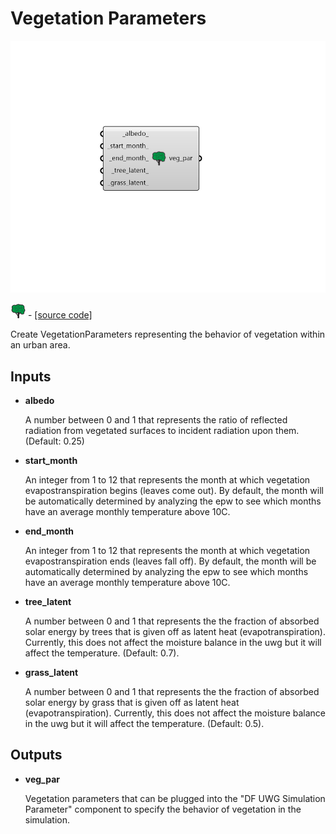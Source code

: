 # Vegetation Parameters

![](../../.gitbook/assets/Vegetation_Parameters.png)

![](../../.gitbook/assets/Vegetation_Parameters%20%281%29.png) - [\[source code\]](https://github.com/ladybug-tools/dragonfly-grasshopper/blob/master/dragonfly_grasshopper/src//DF%20Vegetation%20Parameters.py)

Create VegetationParameters representing the behavior of vegetation within an urban area.

## Inputs

* **albedo**

  A number between 0 and 1 that represents the ratio of reflected radiation from vegetated surfaces to incident radiation upon them. \(Default: 0.25\) 

* **start\_month**

  An integer from 1 to 12 that represents the month at which vegetation evapostranspiration begins \(leaves come out\). By default, the month will be automatically determined by analyzing the epw to see which months have an average monthly temperature above 10C. 

* **end\_month**

  An integer from 1 to 12 that represents the month at which vegetation evapostranspiration ends \(leaves fall off\). By default, the month will be automatically determined by analyzing the epw to see which months have an average monthly temperature above 10C. 

* **tree\_latent**

  A number between 0 and 1 that represents the the fraction of absorbed solar energy by trees that is given off as latent heat \(evapotranspiration\). Currently, this does not affect the moisture balance in the uwg but it will affect the temperature. \(Default: 0.7\). 

* **grass\_latent**

  A number between 0 and 1 that represents the the fraction of absorbed solar energy by grass that is given off as latent heat \(evapotranspiration\). Currently, this does not affect the moisture balance in the uwg but it will affect the temperature. \(Default: 0.5\). 

## Outputs

* **veg\_par**

  Vegetation parameters that can be plugged into the "DF UWG Simulation Parameter" component to specify the behavior of vegetation in the simulation. 

